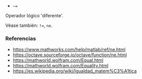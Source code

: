 - `~=`

Operador lógico 'diferente'.

Véase también: `!=`, `ne`.

### Referencias

- https://www.mathworks.com/help/matlab/ref/ne.html
- https://octave.sourceforge.io/octave/function/ne.html
- https://mathworld.wolfram.com/Equal.html
- https://mathworld.wolfram.com/Equality.html
- https://es.wikipedia.org/wiki/Igualdad_matem%C3%A1tica

